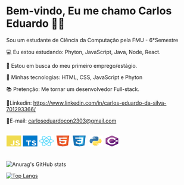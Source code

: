 # Bem-vindo, Eu me chamo Carlos Eduardo 🙋🏽
 Sou um estudante de Ciência da Computação pela FMU - 6°Semestre

💻 Eu estou estudando: Phyton, JavaScript, Java, Node, React.

💼 Estou em busca do meu primeiro emprego/estágio.

📝 Minhas tecnologias: HTML, CSS, JavaScript e Phyton

📚 Pretenção: Me tornar um desenvolvedor Full-stack.

📙Linkedin: https://www.linkedin.com/in/carlos-eduardo-da-silva-701293366/

📧E-mail: carloseduardocon2303@gmail.com

<div style="display: inline_block"><br>
  <img align="center" alt="Rafa-Js" height="30" width="40" src="https://raw.githubusercontent.com/devicons/devicon/master/icons/javascript/javascript-plain.svg">
  <img align="center" alt="Rafa-Ts" height="30" width="40" src="https://raw.githubusercontent.com/devicons/devicon/master/icons/typescript/typescript-plain.svg">
  <img align="center" alt="Rafa-React" height="30" width="40" src="https://raw.githubusercontent.com/devicons/devicon/master/icons/react/react-original.svg">
  <img align="center" alt="Rafa-HTML" height="30" width="40" src="https://raw.githubusercontent.com/devicons/devicon/master/icons/html5/html5-original.svg">
  <img align="center" alt="Rafa-CSS" height="30" width="40" src="https://raw.githubusercontent.com/devicons/devicon/master/icons/css3/css3-original.svg">
  <img align="center" alt="Rafa-Python" height="30" width="40" src="https://raw.githubusercontent.com/devicons/devicon/master/icons/python/python-original.svg">
  <img align="center" alt="Rafa-Csharp" height="30" width="40" src="https://raw.githubusercontent.com/devicons/devicon/master/icons/csharp/csharp-original.svg">
</div>

#

![Anurag's GitHub stats](https://github-readme-stats.vercel.app/api?username=OnlyCES&show_icons=true&theme=radical)

[![Top Langs](https://github-readme-stats.vercel.app/api/top-langs/?username=OnlyCES&layout=compact)](https://github.com/anuraghazra/github-readme-stats)

